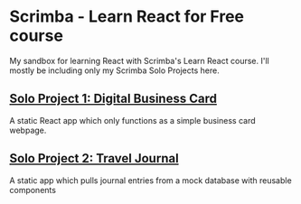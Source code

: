 # Scrimba - Learn React for Free course
My sandbox for learning React with Scrimba's Learn React course. I'll mostly be including only my Scrimba Solo Projects here.

## [Solo Project 1: Digital Business Card](https://jessiejalca-digital-business-card.netlify.app/)
A static React app which only functions as a simple business card webpage.

## [Solo Project 2: Travel Journal](https://profound-torrone-57d164.netlify.app)
A static app which pulls journal entries from a mock database with reusable components